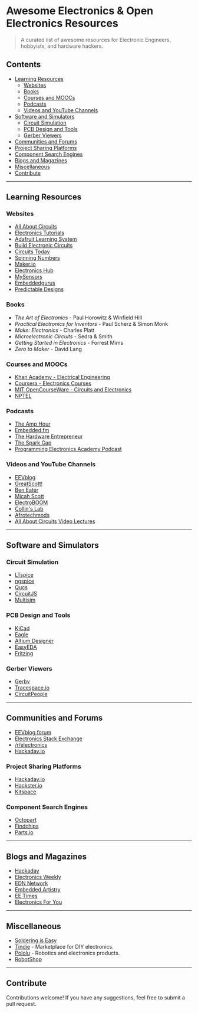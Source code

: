 # Awesome Electronics & Open Electronics Resources

> A curated list of awesome resources for Electronic Engineers, hobbyists, and hardware hackers.

## Contents

- [Learning Resources](#learning-resources)
  - [Websites](#websites)
  - [Books](#books)
  - [Courses and MOOCs](#courses-and-moocs)
  - [Podcasts](#podcasts)
  - [Videos and YouTube Channels](#videos-and-youtube-channels)
- [Software and Simulators](#software-and-simulators)
  - [Circuit Simulation](#circuit-simulation)
  - [PCB Design and Tools](#pcb-design-and-tools)
  - [Gerber Viewers](#gerber-viewers)
- [Communities and Forums](#communities-and-forums)
- [Project Sharing Platforms](#project-sharing-platforms)
- [Component Search Engines](#component-search-engines)
- [Blogs and Magazines](#blogs-and-magazines)
- [Miscellaneous](#miscellaneous)
- [Contribute](#contribute)

---

## Learning Resources

### Websites
- [All About Circuits](https://www.allaboutcircuits.com/education/)
- [Electronics Tutorials](https://www.electronics-tutorials.ws/)
- [Adafruit Learning System](https://learn.adafruit.com/)
- [Build Electronic Circuits](https://www.build-electronic-circuits.com/)
- [Circuits Today](http://www.circuitstoday.com/)
- [Spinning Numbers](http://spinningnumbers.org/)
- [Maker.io](https://www.digikey.com/en/maker)
- [Electronics Hub](http://www.electronicshub.org/)
- [MySensors](https://www.mysensors.org/)
- [Embeddedgurus](http://embeddedgurus.com/)
- [Predictable Designs](http://predictabledesigns.com/teblog/)

### Books
- *The Art of Electronics* - Paul Horowitz & Winfield Hill
- *Practical Electronics for Inventors* - Paul Scherz & Simon Monk
- *Make: Electronics* - Charles Platt
- *Microelectronic Circuits* - Sedra & Smith
- *Getting Started in Electronics* - Forrest Mims
- *Zero to Maker* - David Lang

### Courses and MOOCs
- [Khan Academy - Electrical Engineering](https://www.khanacademy.org/science/electrical-engineering)
- [Coursera - Electronics Courses](https://www.coursera.org/courses?query=electronics)
- [MIT OpenCourseWare - Circuits and Electronics](https://ocw.mit.edu/courses/electrical-engineering-and-computer-science/6-002-circuits-and-electronics-spring-2007/)
- [NPTEL](https://nptel.ac.in/course.html)

### Podcasts
- [The Amp Hour](https://theamphour.com/)
- [Embedded.fm](https://embedded.fm/)
- [The Hardware Entrepreneur](https://www.thehardwareentrepreneur.com/)
- [The Spark Gap](http://thesparkgap.net/)
- [Programming Electronics Academy Podcast](https://programmingelectronics.com/oshpodcast/)

### Videos and YouTube Channels
- [EEVblog](https://www.youtube.com/user/EEVblog)
- [GreatScott!](https://www.youtube.com/user/greatscottlab)
- [Ben Eater](https://www.youtube.com/user/eaterbc)
- [Micah Scott](https://www.youtube.com/user/micahjd)
- [ElectroBOOM](https://www.youtube.com/user/msadaghd)
- [Collin's Lab](https://www.youtube.com/playlist?list=PLDE23FAC8A681FA46)
- [Afrotechmods](https://www.youtube.com/user/Afrotechmods)
- [All About Circuits Video Lectures](https://www.allaboutcircuits.com/video-lectures/)

---

## Software and Simulators

### Circuit Simulation
- [LTspice](http://www.linear.com/designtools/software/#LTspice)
- [ngspice](http://ngspice.sourceforge.net/)
- [Qucs](https://qucs.github.io)
- [CircuitJS](http://www.falstad.com/circuit/)
- [Multisim](http://www.ni.com/multisim/try/)

### PCB Design and Tools
- [KiCad](https://kicad.org/)
- [Eagle](https://www.autodesk.com/products/eagle/overview)
- [Altium Designer](https://www.altium.com/)
- [EasyEDA](https://easyeda.com/)
- [Fritzing](http://fritzing.org/home/)

### Gerber Viewers
- [Gerbv](http://gerbv.geda-project.org/)
- [Tracespace.io](http://viewer.tracespace.io/)
- [CircuitPeople](https://circuitpeople.com)

---

## Communities and Forums
- [EEVblog forum](https://www.eevblog.com/forum/)
- [Electronics Stack Exchange](https://electronics.stackexchange.com)
- [/r/electronics](https://www.reddit.com/r/electronics/)
- [Hackaday.io](https://hackaday.io)

### Project Sharing Platforms
- [Hackaday.io](https://hackaday.io/projects)
- [Hackster.io](https://www.hackster.io/)
- [Kitspace](https://kitspace.org)

### Component Search Engines
- [Octopart](https://octopart.com)
- [Findchips](https://www.findchips.com/)
- [Parts.io](https://parts.io/)

---

## Blogs and Magazines
- [Hackaday](https://hackaday.com)
- [Electronics Weekly](https://www.electronicsweekly.com/)
- [EDN Network](https://www.edn.com/)
- [Embedded Artistry](https://embeddedartistry.com/)
- [EE Times](https://www.eetimes.com/)
- [Electronics For You](https://www.electronicsforu.com/)

---

## Miscellaneous
- [Soldering is Easy](http://mightyohm.com/files/soldercomic/FullSolderComic_EN.pdf)
- [Tindie](https://www.tindie.com/) - Marketplace for DIY electronics.
- [Pololu](https://www.pololu.com/) - Robotics and electronics products.
- [RobotShop](http://www.robotshop.com/letsmakerobots/)

---

## Contribute

Contributions welcome! If you have any suggestions, feel free to submit a pull request.
